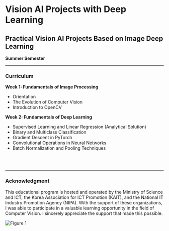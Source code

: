 # Vision AI Projects with Deep Learning
## Practical Vision AI Projects Based on Image Deep Learning
**Summer Semester**

---
### Curriculum

**Week 1: Fundamentals of Image Processing**
- Orientation
- The Evolution of Computer Vision
- Introduction to OpenCV

**Week 2: Fundamentals of Deep Learning**
- Supervised Learning and Linear Regression (Analytical Solution)
- Binary and Multiclass Classification
- Gradient Descent in PyTorch
- Convolutional Operations in Neural Networks
- Batch Normalization and Pooling Techniques


<br>
<br>

---
### Acknowledgment
This educational program is hosted and operated by the Ministry of Science and ICT, the Korea Association for ICT Promotion (KAIT), and the National IT Industry Promotion Agency (NIPA). With the support of these organizations, I was able to participate in a valuable learning opportunity in the field of Computer Vision. I sincerely appreciate the support that made this possible.

![Figure 1](images/fig1.png)
